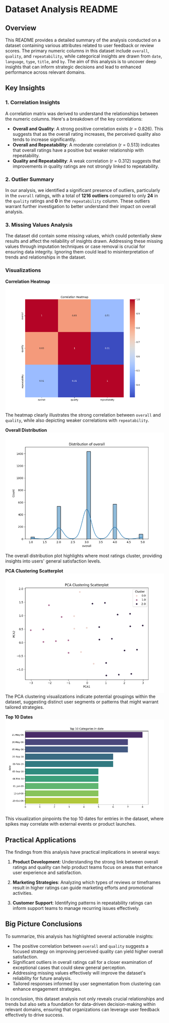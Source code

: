 # Dataset Analysis README

## Overview

This README provides a detailed summary of the analysis conducted on a dataset containing various attributes related to user feedback or review scores. The primary numeric columns in this dataset include `overall`, `quality`, and `repeatability`, while categorical insights are drawn from `date`, `language`, `type`, `title`, and `by`. The aim of this analysis is to uncover deep insights that can inform strategic decisions and lead to enhanced performance across relevant domains.

## Key Insights

### 1. Correlation Insights

A correlation matrix was derived to understand the relationships between the numeric columns. Here's a breakdown of the key correlations:

- **Overall and Quality**: A strong positive correlation exists (r = 0.826). This suggests that as the overall rating increases, the perceived quality also tends to increase significantly.
- **Overall and Repeatability**: A moderate correlation (r = 0.513) indicates that overall ratings have a positive but weaker relationship with repeatability.
- **Quality and Repeatability**: A weak correlation (r = 0.312) suggests that improvements in quality ratings are not strongly linked to repeatability.

### 2. Outlier Summary

In our analysis, we identified a significant presence of outliers, particularly in the `overall` ratings, with a total of **1216 outliers** compared to only **24** in the `quality` ratings and **0** in the `repeatability` column. These outliers warrant further investigation to better understand their impact on overall analysis.

### 3. Missing Values Analysis

The dataset did contain some missing values, which could potentially skew results and affect the reliability of insights drawn. Addressing these missing values through imputation techniques or case removal is crucial for ensuring data integrity. Ignoring them could lead to misinterpretation of trends and relationships in the dataset.

### Visualizations

**Correlation Heatmap**  
![correlation_heatmap.png](correlation_heatmap.png)  
The heatmap clearly illustrates the strong correlation between `overall` and `quality`, while also depicting weaker correlations with `repeatability`.

**Overall Distribution**  
![overall_distribution.png](overall_distribution.png)  
The overall distribution plot highlights where most ratings cluster, providing insights into users' general satisfaction levels.

**PCA Clustering Scatterplot**  
![pca_clustering_scatterplot.png](pca_clustering_scatterplot.png)  
The PCA clustering visualizations indicate potential groupings within the dataset, suggesting distinct user segments or patterns that might warrant tailored strategies.

**Top 10 Dates**  
![date_top10.png](date_top10.png)  
This visualization pinpoints the top 10 dates for entries in the dataset, where spikes may correlate with external events or product launches.

## Practical Applications

The findings from this analysis have practical implications in several ways:

1. **Product Development**: Understanding the strong link between overall ratings and quality can help product teams focus on areas that enhance user experience and satisfaction.
   
2. **Marketing Strategies**: Analyzing which types of reviews or timeframes result in higher ratings can guide marketing efforts and promotional activities.

3. **Customer Support**: Identifying patterns in repeatability ratings can inform support teams to manage recurring issues effectively.

## Big Picture Conclusions

To summarize, this analysis has highlighted several actionable insights:

- The positive correlation between `overall` and `quality` suggests a focused strategy on improving perceived quality can yield higher overall satisfaction.
- Significant outliers in overall ratings call for a closer examination of exceptional cases that could skew general perception.
- Addressing missing values effectively will improve the dataset's reliability for future analysis.
- Tailored responses informed by user segmentation from clustering can enhance engagement strategies.

In conclusion, this dataset analysis not only reveals crucial relationships and trends but also sets a foundation for data-driven decision-making within relevant domains, ensuring that organizations can leverage user feedback effectively to drive success.